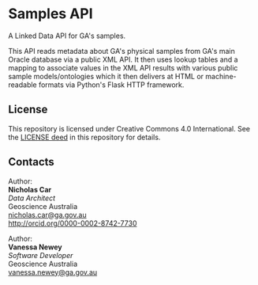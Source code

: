 # Samples API
A Linked Data API for GA's samples.

This API reads metadata about GA's physical samples from GA's main Oracle database via a public XML API. It then uses lookup tables and a mapping to associate values in the XML API results with various public sample models/ontologies which it then delivers at HTML or machine-readable formats via Python's Flask HTTP framework.


## License
This repository is licensed under Creative Commons 4.0 International. See the [LICENSE deed](LICENSE) in this repository for details.


## Contacts
Author:  
**Nicholas Car**  
*Data Architect*  
Geoscience Australia  
<nicholas.car@ga.gov.au>  
<http://orcid.org/0000-0002-8742-7730>

Author:  
**Vanessa Newey**  
*Software Developer*  
Geoscience Australia  
<vanessa.newey@ga.gov.au>  
